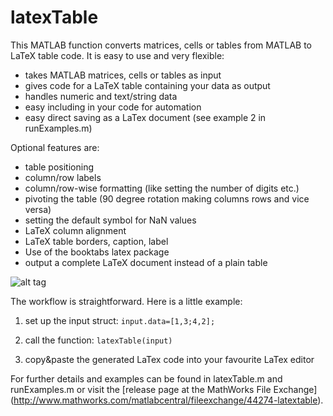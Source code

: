 # latexTable
This MATLAB function converts matrices, cells or tables from MATLAB to LaTeX table code. It is easy to use and very flexible:
- takes MATLAB matrices, cells or tables as input
- gives code for a LaTeX table containing your data as output
- handles numeric and text/string data
- easy including in your code for automation
- easy direct saving as a LaTex document (see example 2 in runExamples.m)

Optional features are:
- table positioning
- column/row labels
- column/row-wise formatting (like setting the number of digits etc.)
- pivoting the table (90 degree rotation making columns rows and vice versa)
- setting the default symbol for NaN values
- LaTeX column alignment
- LaTeX table borders, caption, label
- Use of the booktabs latex package
- output a complete LaTeX document instead of a plain table


![alt tag](https://cloud.githubusercontent.com/assets/12258734/13790805/724c99e0-eaea-11e5-8cb7-fc73122dd84d.png)


The workflow is straightforward. Here is a little example:

1. set up the input struct:
`input.data=[1,3;4,2];`

2. call the function:
`latexTable(input)`

3. copy&paste the generated LaTex code into your favourite LaTex editor

For further details and examples can be found in latexTable.m and runExamples.m or visit the [release page at the MathWorks File Exchange] (http://www.mathworks.com/matlabcentral/fileexchange/44274-latextable).

